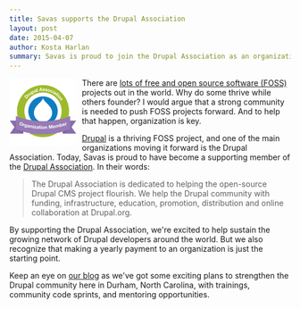 ```yaml
---
title: Savas supports the Drupal Association
layout: post
date: 2015-04-07
author: Kosta Harlan
summary: Savas is proud to join the Drupal Association as an organization member.
---
```

<a href="https://assoc.drupal.org"><img align="left" src="/assets/icons/drupal-association-120.png" alt="Drupal Association icon" style="padding-right: 10px"></a>
There are [lots of free and open source software (FOSS)](http://directory.fsf.org/wiki/Main_Page) projects out in the world. Why do some thrive while others founder? I would argue that a strong community is needed to push FOSS projects forward. And to help that happen, organization is key.

[Drupal](https://drupal.org) is a thriving FOSS project, and one of the main organizations moving it forward is the Drupal Association. Today, Savas is proud to have become a supporting member of the [Drupal Association](https://assoc.drupal.org). In their words:

>  The Drupal Association is dedicated to helping the open-source Drupal CMS project flourish. We help the Drupal community with funding, infrastructure, education, promotion, distribution and online collaboration at Drupal.org.

By supporting the Drupal Association, we're excited to help sustain the growing network of Drupal developers around the world. But we also recognize that making a yearly payment to an organization is just the starting point.

Keep an eye on [our blog](/blog) as we've got some exciting plans to strengthen the Drupal community here in Durham, North Carolina, with trainings, community code sprints, and mentoring opportunities.
